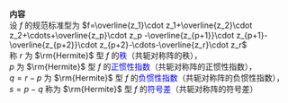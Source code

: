 **内容**    
设 $f$ 的规范标准型为 $f=\overline{z_1}\cdot z_1+\overline{z_2}\cdot z_2+\cdots+\overline{z_p}\cdot z_p    
-\overline{z_{p+1}}\cdot z_{p+1}-\overline{z_{p+2}}\cdot z_{p+2}-\cdots-\overline{z_r}\cdot z_r$     
称 $r$ 为 $\rm{Hermite}$ 型 $f$ 的<font color=blue>秩</font>（共轭对称阵的秩），    
 $p$ 为 $\rm{Hermite}$ 型 $f$ 的<font color=blue>正惯性指数</font>（共轭对称阵的正惯性指数），    
 $q=r-p$ 为 $\rm{Hermite}$ 型 $f$ 的<font color=blue>负惯性指数</font>（共轭对称阵的负惯性指数），    
 $s=p-q$ 称为 $\rm{Hermite}$ 型 $f$ 的<font color=blue>符号差</font>（共轭对称阵的符号差）    
